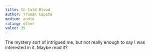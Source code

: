 ```yaml
---
title: In Cold Blood 
author: Truman Capote
medium: audio
rating: other
value: 35
---
```


The mystery sort of intrigued me, but not really enough to say I was interested in it. Maybe read it?